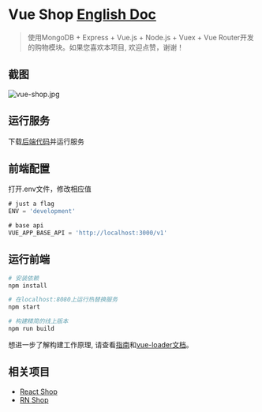 # Vue Shop [English Doc](https://github.com/51fe/vue-shop/blob/master/README.md)

> 使用MongoDB + Express + Vue.js + Node.js + Vuex + Vue Router开发的购物模块。如果您喜欢本项目, 欢迎点赞，谢谢！

##  截图

![vue-shop.jpg](https://51fe.site/uploads/1902/react-shop.jpg)


## 运行服务

下载[后端代码](https://github.com/51fe/shop-api.git)并运行服务

## 前端配置

打开.env文件，修改相应值

``` js
# just a flag
ENV = 'development'

# base api
VUE_APP_BASE_API = 'http://localhost:3000/v1'
```

## 运行前端

``` bash
# 安装依赖
npm install

# 在localhost:8080上运行热替换服务
npm start

# 构建精简的线上版本
npm run build

```

想进一步了解构建工作原理, 请查看[指南](http://vuejs-templates.github.io/webpack/)和[vue-loader文档](http://vuejs.github.io/vue-loader)。

## 相关项目
- [React Shop](https://github.com/51fe/react-shop)
- [RN Shop](https://github.com/51fe/rn-shop)
